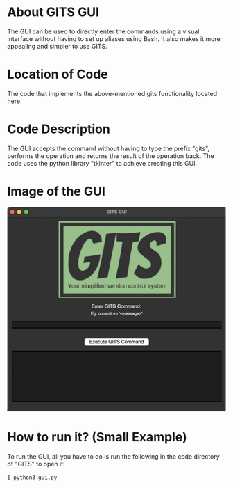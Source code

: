 # About GITS GUI
The GUI can be used to directly enter the commands using a visual interface without having to set up aliases using Bash.
It also makes it more appealing and simpler to use GITS.


# Location of Code
The code that implements the above-mentioned gits functionality located [here](https://github.com/pvinoda/GITS/blob/graphical-user-interface/code/gui.py).

# Code Description
The GUI accepts the command without having to type the prefix "gits", performs the operation and returns the result of the operation back.
The code uses the python library "tkinter" to achieve creating this GUI.

# Image of the GUI
![Image of the GUI](https://raw.githubusercontent.com/pvinoda/GITS/graphical-user-interface/GITS_GUI.png)



# How to run it? (Small Example)
To run the GUI, all you have to do is run the following in the code directory of "GITS" to open it:
```
$ python3 gui.py

```